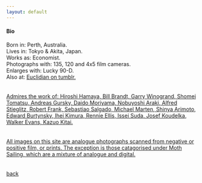 ```yaml
---
layout: default
---
```

#### Bio
Born in: Perth, Australia.<BR>
Lives in: Tokyo & Akita, Japan.<BR>
Works as: Economist.<BR>
Photographs with: 135, 120 and 4x5 film cameras.<BR>
Enlarges with: Lucky 90-D.<BR>
Also at: <a href="http://euklidian.tumblr.com/">Euclidian on tumblr.<BR>
<BR>
<BR>
Admires the work of: Hiroshi Hamaya, Bill Brandt, Garry Winogrand, Shomei Tomatsu, Andreas Gursky, Daido Moriyama, Nobuyoshi Araki, Alfred Stieglitz, Robert Frank, Sebastiao Salgado, Michael Marten, Shinya Arimoto, Edward Burtynsky, Ihei Kimura, Rennie Ellis, Issei Suda, Josef Koudelka, Walker Evans, Kazuo Kitai.
<BR>
<BR>
<BR>
All images on this site are analogue photographs scanned from negative or positive film, or prints. The exception is those catagorised under Moth Sailing, which are a mixture of analogue and digital.
<BR>
<BR>
<BR>
[back](./)
